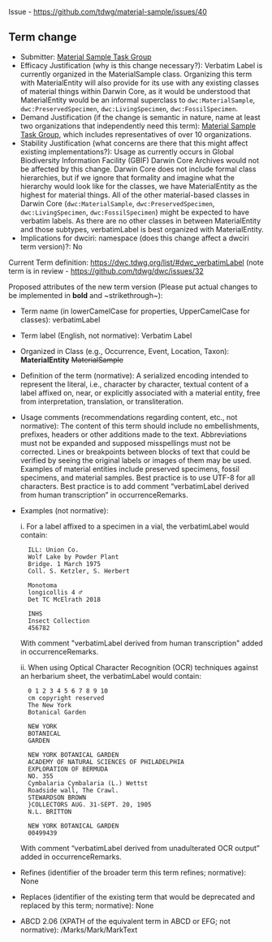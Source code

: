 Issue - https://github.com/tdwg/material-sample/issues/40

## Term change

* Submitter: [Material Sample Task Group](https://www.tdwg.org/community/osr/material-sample/)
* Efficacy Justification (why is this change necessary?): Verbatim Label is currently organized in the MaterialSample class. Organizing this term with MaterialEntity will also provide for its use with any existing classes of material things within Darwin Core, as it would be understood that MaterialEntity would be an informal superclass to `dwc:MaterialSample`, `dwc:PreservedSpecimen`, `dwc:LivingSpecimen`, `dwc:FossilSpecimen`.
* Demand Justification (if the change is semantic in nature, name at least two organizations that independently need this term): [Material Sample Task Group](https://www.tdwg.org/community/osr/material-sample/), which includes representatives of over 10 organizations.
* Stability Justification (what concerns are there that this might affect existing implementations?): Usage as currently occurs in Global Biodiversity Information Facility (GBIF) Darwin Core Archives would not be affected by this change. Darwin Core does not include formal class hierarchies, but if we ignore that formality and imagine what the hierarchy would look like for the classes, we have MaterialEntity as the highest for material things. All of the other material-based classes in Darwin Core (`dwc:MaterialSample`, `dwc:PreservedSpecimen`, `dwc:LivingSpecimen`, `dwc:FossilSpecimen`) might be expected to have verbatim labels. As there are no other classes in between MaterialEntity and those subtypes, verbatimLabel is best organized with MaterialEntity.
* Implications for dwciri: namespace (does this change affect a dwciri term version)?: No

Current Term definition: https://dwc.tdwg.org/list/#dwc_verbatimLabel (note term is in review - https://github.com/tdwg/dwc/issues/32

Proposed attributes of the new term version (Please put actual changes to be implemented in **bold** and ~strikethrough~):

* Term name (in lowerCamelCase for properties, UpperCamelCase for classes): verbatimLabel
* Term label (English, not normative): Verbatim Label
* Organized in Class (e.g., Occurrence, Event, Location, Taxon): **MaterialEntity** ~~MaterialSample~~
* Definition of the term (normative): A serialized encoding intended to represent the literal, i.e., character by character, textual content of a label affixed on, near, or explicitly associated with a material entity, free from interpretation, translation, or transliteration. 
* Usage comments (recommendations regarding content, etc., not normative): The content of this term should include no embellishments, prefixes, headers or other additions made to the text. Abbreviations must not be expanded and supposed misspellings must not be corrected. Lines or breakpoints between blocks of text that could be verified by seeing the original labels or images of them may be used. Examples of material entities include preserved specimens, fossil specimens, and material samples. Best practice is to use UTF-8 for all characters. Best practice is to add comment “verbatimLabel derived from human transcription” in occurrenceRemarks.
* Examples (not normative): 

    i. For a label affixed to a specimen in a vial, the verbatimLabel would contain:

        ILL: Union Co.
        Wolf Lake by Powder Plant
        Bridge. 1 March 1975
        Coll. S. Ketzler, S. Herbert

        Monotoma
        longicollis 4 ♂
        Det TC McElrath 2018

        INHS
        Insect Collection
        456782

    With comment "verbatimLabel derived from human transcription" added in occurrenceRemarks.

    ii. When using Optical Character Recognition (OCR) techniques against an herbarium sheet, the verbatimLabel would contain:

        0 1 2 3 4 5 6 7 8 9 10
        cm copyright reserved
        The New York
        Botanical Garden

        NEW YORK
        BOTANICAL
        GARDEN

        NEW YORK BOTANICAL GARDEN
        ACADEMY OF NATURAL SCIENCES OF PHILADELPHIA
        EXPLORATION OF BERMUDA
        NO. 355
        Cymbalaria Cymbalaria (L.) Wettst
        Roadside wall, The Crawl.
        STEWARDSON BROWN
        }COLLECTORS AUG. 31-SEPT. 20, 1905
        N.L. BRITTON

        NEW YORK BOTANICAL GARDEN
        00499439

    With comment “verbatimLabel derived from unadulterated OCR output” added in occurrenceRemarks.

* Refines (identifier of the broader term this term refines; normative): None
* Replaces (identifier of the existing term that would be deprecated and replaced by this term; normative): None
* ABCD 2.06 (XPATH of the equivalent term in ABCD or EFG; not normative): /Marks/Mark/MarkText
